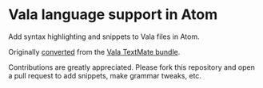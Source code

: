 # Vala language support in Atom

Add syntax highlighting and snippets to Vala files in Atom.

Originally [converted](http://atom.io/docs/latest/converting-a-text-mate-bundle)
from the [Vala TextMate bundle](https://github.com/technosophos/Vala-TMBundle).

Contributions are greatly appreciated. Please fork this repository and open a
pull request to add snippets, make grammar tweaks, etc.
